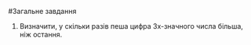 #Загальне завдання 
1. Визначити, у скільки разів пеша цифра 3х-значного числа більша, ніж остання. 
